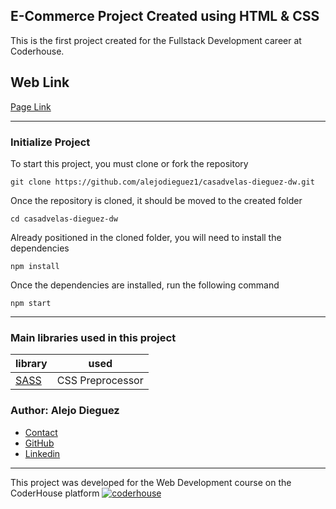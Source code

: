 ## E-Commerce Project Created using HTML & CSS

This is the first project created for the Fullstack Development career at Coderhouse.

## Web Link
[Page Link](#https://casadvelasdw-dieguez.netlify.app/src/pages/index.html)

---
### Initialize Project
To start this project, you must clone or fork the repository

    git clone https://github.com/alejodieguez1/casadvelas-dieguez-dw.git

Once the repository is cloned, it should be moved to the created folder

    cd casadvelas-dieguez-dw
    
Already positioned in the cloned folder, you will need to install the dependencies

    npm install
    
Once the dependencies are installed, run the following command

    npm start
    
    
---
### Main libraries used in this project

| library                                                          | used                      |
| ---------------------------------------------------------------- | ------------------------- |
| [SASS](https://sass-lang.com/)                  | CSS Preprocessor     |

### Author: Alejo Dieguez

- [Contact](mailto:alejodieguez2012@gmail.com)
- [GitHub](https://github.com/alejodieguez1)
- [Linkedin](https://www.linkedin.com/in/alejo-dieguez-b244901a9/)



---
This project was developed for the Web Development course on the CoderHouse platform [![coderhouse](https://emprelatam.com/wp-content/uploads/2019/10/logos-coderhouse-01.png)](https://www.coderhouse.com/)
